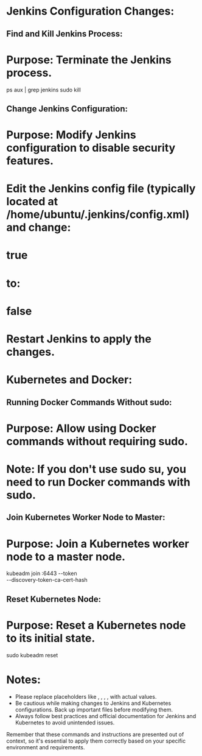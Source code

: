 # Jenkins Configuration Changes:

## Find and Kill Jenkins Process:
# Purpose: Terminate the Jenkins process.
ps aux | grep jenkins
sudo kill <process-id>

## Change Jenkins Configuration:
# Purpose: Modify Jenkins configuration to disable security features.
# Edit the Jenkins config file (typically located at /home/ubuntu/.jenkins/config.xml) and change:
# <useSecurity>true</useSecurity>
# to:
# <useSecurity>false</useSecurity>
# Restart Jenkins to apply the changes.


# Kubernetes and Docker:

## Running Docker Commands Without sudo:
# Purpose: Allow using Docker commands without requiring sudo.
# Note: If you don't use sudo su, you need to run Docker commands with sudo.

## Join Kubernetes Worker Node to Master:
# Purpose: Join a Kubernetes worker node to a master node.
kubeadm join <master-ip>:6443 --token <token> \
    --discovery-token-ca-cert-hash <cert-hash>

## Reset Kubernetes Node:
# Purpose: Reset a Kubernetes node to its initial state.
sudo kubeadm reset


# Notes:

- Please replace placeholders like <process-id>, <useSecurity>, <master-ip>, <token>, <cert-hash> with actual values.
- Be cautious while making changes to Jenkins and Kubernetes configurations. Back up important files before modifying them.
- Always follow best practices and official documentation for Jenkins and Kubernetes to avoid unintended issues.

Remember that these commands and instructions are presented out of context, so it's essential to apply them correctly based on your specific environment and requirements.
